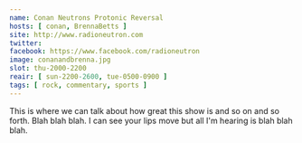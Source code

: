 ```yaml
---
name: Conan Neutrons Protonic Reversal
hosts: [ conan, BrennaBetts ]
site: http://www.radioneutron.com
twitter:
facebook: https://www.facebook.com/radioneutron
image: conanandbrenna.jpg
slot: thu-2000-2200
reair: [ sun-2200-2600, tue-0500-0900 ]
tags: [ rock, commentary, sports ]
---
```


This is where we can talk about how great this show is and so on and so forth. Blah blah blah. I can see your lips move but all I'm hearing is blah blah blah.

